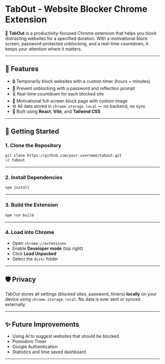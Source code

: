 # TabOut - Website Blocker Chrome Extension

🚫 **TabOut** is a productivity-focused Chrome extension that helps you block distracting websites for a specified duration. With a motivational block screen, password-protected unblocking, and a real-time countdown, it keeps your attention where it matters.


---

## 📌 Features

- 🔒 Temporarily block websites with a custom timer (hours + minutes)
- 🔐 Prevent unblocking with a password and reflection prompt
- ⏳ Real-time countdown for each blocked site
- 🎯 Motivational full-screen block page with custom image
- ⚙️ All data stored in `chrome.storage.local` — no backend, no sync
- 🧠 Built using **React**, **Vite**, and **Tailwind CSS**

---

## 🚀 Getting Started

### 1. Clone the Repository

```bash
git clone https://github.com/your-username/tabout.git
cd tabout
```

---

### 2. Install Dependencies

```bash
npm install
```

---

### 3. Build the Extension

```bash
npm run build
```

---

### 4. Load into Chrome

- Open `chrome://extensions`
- Enable **Developer mode** (top right)
- Click **Load Unpacked**
- Select the `dist/` folder

---

## 🛡️ Privacy

TabOut stores all settings (blocked sites, password, timers) **locally** on your device using `chrome.storage.local`. No data is ever sent or synced externally.

---

## ✨ Future Improvements

- Using AI to suggest websites that should be blocked.
- Pomodoro Timer
- Google Authentication
- Statistics and time saved dashboard

---
